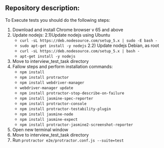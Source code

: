 ## Repository description:
To Execute tests you should do the following steps:
1) Download and install Chrome browser v 65 and above
2) Update nodejs:
   2.1)Update nodejs using Ubuntu
   - `curl -sL https://deb.nodesource.com/setup_5.x | sudo -E bash -`
   - `sudo apt-get install -y nodejs`
   2.2) Update nodejs Debian, as root
   - `curl -sL https://deb.nodesource.com/setup_5.x | bash -`
   - `apt-get install -y nodejs`
3) Move to interview_test_task directory
4) Fallow steps and perform installation commands:
   - `npm install`
   - `npm install protractor`
   - `npm install webdriver-manager`
   - `webdriver-manager update`
   - `npm install protractor-stop-describe-on-failure`
   - `npm install jasmine-spec-reporter`
   - `npm install protractor-console`
   - `npm install protractor-testability-plugin`
   - `npm install jasmine-node`
   - `npm install jasmine-expect`
   - `npm install protractor-jasmine2-screenshot-reporter`
5) Open new terminal window
6) Move to interview_test_task directory
7) Run `protractor e2e/protractor.conf.js --suite=test`
